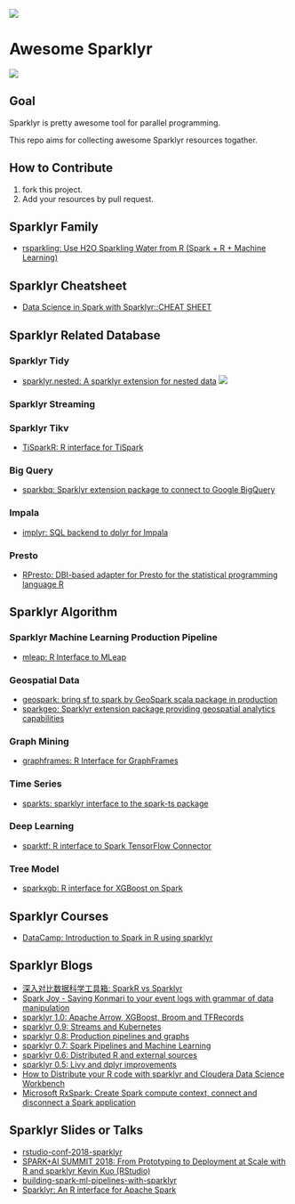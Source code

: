![](https://image-static.segmentfault.com/384/292/3842924659-5ca8af767bf9c_articlex)

# Awesome Sparklyr

![](https://camo.githubusercontent.com/1997c7e760b163a61aba3a2c98f21be8c524be29/68747470733a2f2f617765736f6d652e72652f62616467652e737667)

## Goal

Sparklyr is pretty awesome tool for parallel programming.

This repo aims for collecting awesome Sparklyr resources togather.

## How to Contribute

1. fork this project.
2. Add your resources by pull request.

## Sparklyr Family

+ [rsparkling: Use H2O Sparkling Water from R (Spark + R + Machine Learning)](https://github.com/h2oai/sparkling-water/tree/master/r)

## Sparklyr Cheatsheet

+ [Data Science in Spark with Sparklyr::CHEAT SHEET](https://ugoproto.github.io/ugo_r_doc/sparklyr.pdf)

## Sparklyr Related Database

### Sparklyr Tidy

+ [sparklyr.nested: A sparklyr extension for nested data](https://github.com/mitre/sparklyr.nested) ![](https://camo.githubusercontent.com/bee62001eaf4c58d69c524724204929a9190ba9a/687474703a2f2f6372616e6c6f67732e722d706b672e6f72672f6261646765732f6772616e642d746f74616c2f737061726b6c79722e6e6573746564)

### Sparklyr Streaming

### Sparklyr Tikv

+ [TiSparkR: R interface for TiSpark](https://github.com/pingcap/tispark/tree/master/R)

### Big Query

+ [sparkbq: Sparklyr extension package to connect to Google BigQuery](https://github.com/miraisolutions/sparkbq)

### Impala

+ [implyr: SQL backend to dplyr for Impala](https://github.com/ianmcook/implyr)

### Presto

+ [RPresto: DBI-based adapter for Presto for the statistical programming language R](https://github.com/prestodb/RPresto)


## Sparklyr Algorithm

### Sparklyr Machine Learning Production Pipeline

+ [mleap: R Interface to MLeap](https://github.com/rstudio/mleap)

### Geospatial Data

+ [geospark: bring sf to spark by GeoSpark scala package in production](https://github.com/harryprince/geospark)
+ [sparkgeo: Sparklyr extension package providing geospatial analytics capabilities](https://github.com/miraisolutions/sparkgeo)

### Graph Mining

+ [graphframes: R Interface for GraphFrames](https://github.com/rstudio/graphframes)

### Time Series 

+ [sparkts: sparklyr interface to the spark-ts package](https://github.com/nathaneastwood/sparkts)

### Deep Learning

+ [sparktf: R interface to Spark TensorFlow Connector](https://github.com/rstudio/sparktf)

### Tree Model

+ [sparkxgb: R interface for XGBoost on Spark](https://github.com/rstudio/sparkxgb)

## Sparklyr Courses

+ [DataCamp: Introduction to Spark in R using sparklyr](https://www.datacamp.com/courses/introduction-to-spark-in-r-using-sparklyr)

## Sparklyr Blogs

+ [深入对比数据科学工具箱: SparkR vs Sparklyr](https://cosx.org/2018/05/sparkr-vs-sparklyr)
+ [Spark Joy - Saying Konmari to your event logs with grammar of data manipulation](https://etheleon.github.io/articles/spark-joy/)
+ [sparklyr 1.0: Apache Arrow, XGBoost, Broom and TFRecords](https://blog.rstudio.com/2019/03/15/sparklyr-1-0/)
+ [sparklyr 0.9: Streams and Kubernetes](https://blog.rstudio.com/2018/10/01/sparklyr-0-9/)
+ [sparklyr 0.8: Production pipelines and graphs](https://blog.rstudio.com/2018/05/14/sparklyr-0-8/)
+ [sparklyr 0.7: Spark Pipelines and Machine Learning](https://blog.rstudio.com/2018/01/29/sparklyr-0-7/)
+ [sparklyr 0.6: Distributed R and external sources](https://blog.rstudio.com/2017/07/31/sparklyr-0-6/)
+ [sparklyr 0.5: Livy and dplyr improvements](https://blog.rstudio.com/2017/01/24/sparklyr-0-5/)
+ [How to Distribute your R code with sparklyr and Cloudera Data Science Workbench](https://blog.cloudera.com/blog/2017/09/how-to-distribute-your-r-code-with-sparklyr-and-cdsw/)
+ [Microsoft RxSpark: Create Spark compute context, connect and disconnect a Spark application](https://docs.microsoft.com/en-us/machine-learning-server/r-reference/revoscaler/rxspark)

## Sparklyr Slides or Talks

+ [rstudio-conf-2018-sparklyr](https://s3-us-west-2.amazonaws.com/kevinykuo/rsconf-sparklyr/rstudio-conf-2018-sparklyr.html)
+ [SPARK+AI SUMMIT 2018: From Prototyping to Deployment at Scale with R and sparklyr Kevin Kuo (RStudio)](https://vimeo.com/274395988)
+ [building-spark-ml-pipelines-with-sparklyr](https://www.rstudio.com/resources/videos/building-spark-ml-pipelines-with-sparklyr/)
+ [Sparklyr: An R interface for Apache Spark](https://cdn.oreillystatic.com/en/assets/1/event/193/Sparklyr_%20An%20R%20interface%20for%20Apache%20Spark%20Presentation.pdf)
